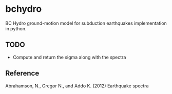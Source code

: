 bchydro
=======

BC Hydro ground-motion model for subduction earthquakes implementation in python.

TODO
----

* Compute and return the sigma along with the spectra

Reference
---------
Abrahamson, N., Gregor N., and Addo K. (2012) Earthquake spectra
